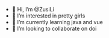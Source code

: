 - 👋 Hi, I’m @ZusiLi
- 👀 I’m interested in pretty girls
- 🌱 I’m currently learning java and vue
- 💞️ I’m looking to collaborate on doi

<!---
ZusiLi/ZusiLi is a ✨ special ✨ repository because its `README.md` (this file) appears on your GitHub profile.
You can click the Preview link to take a look at your changes.
--->
